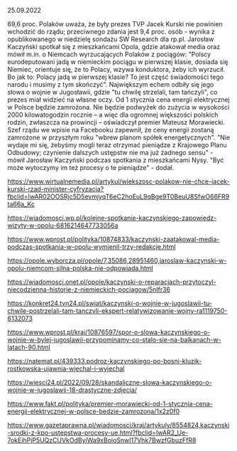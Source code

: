 25.09.2022

69,6 proc. Polaków uważa, że były prezes TVP Jacek Kurski nie powinien wchodzić do rządu; przeciwnego zdania jest 9,4 proc. osób - wynika z opublikowanego w niedzielę sondażu SW Research dla rp.pl. Jarosław Kaczyński spotkał się z mieszkańcami Opola, gdzie atakował media oraz mówił m.in. o Niemcach wyrzucających Polaków z pociągów: "Polscy eurodeputowani jadą w niemieckim pociągu w pierwszej klasie, dosiada się Niemiec, orientuje się, że to Polacy, wzywa konduktora, żeby ich wyrzucił. Bo jak to: Polacy jadą w pierwszej klasie? To jest część świadomości tego narodu i musimy z tym skończyć". Największym echem odbiły się jego słowa o wojnie w Jugosławii, gdzie "tu chwilę strzelali, tam tańczyli", co prezes miał widzieć na własne oczy. Od 1 stycznia cena energii elektrycznej w Polsce będzie zamrożona. Nie będzie podwyżek do zużycia w wysokości 2000 kilowatogodzin rocznie – a więc dla ogromnej większości polskich rodzin, zwłaszcza na prowincji – oświadczył premier Mateusz Morawiecki. Szef rządu we wpisie na Facebooku zapewnił, że ceny energii zostaną zamrożone w przyszłym roku "wbrew planom spółek energetycznych". "Nie wydaje mi się, żebyśmy mogli teraz otrzymać pieniądze z Krajowego Planu Odbudowy; czynienie dalszych ustępstw nie ma już żadnego sensu" - mówił Jarosław Kaczyński podczas spotkania z mieszkańcami Nysy. "Być może wytoczymy im też procesy o te pieniądze" - dodał.

https://www.wirtualnemedia.pl/artykul/wiekszosc-polakow-nie-chce-jacek-kurski-rzad-minister-cyfryzacja?fbclid=IwAR02OOSRjc5D5evmjyqT6eC2hoEuL9qBge9T0BeuU8SfwO66FR9ta66a_Kc

https://wiadomosci.wp.pl/kolejne-spotkanie-kaczynskiego-zapowiedz-wizyty-w-opolu-6816214647733056a

https://www.wprost.pl/polityka/10874833/kaczynski-zaatakowal-media-podczas-spotkania-w-opolu-wymienil-trzy-redakcje.html

https://opole.wyborcza.pl/opole/7,35086,28951460,jaroslaw-kaczynski-w-opolu-niemcom-silna-polska-nie-odpowiada.html

https://wiadomosci.onet.pl/opole/kaczynski-o-reparacjach-przytoczyl-niecodzienna-historie-z-niemieckich-pociagow/5nlfr36

https://konkret24.tvn24.pl/swiat/kaczynski-o-wojnie-w-jugoslawii-tu-chwile-postrzelali-tam-tanczyli-ekspert-relatywizowanie-wojny-ra1119750-6132073

https://www.wprost.pl/kraj/10876597/spor-o-slowa-kaczynskiego-o-wojnie-w-bylej-jugoslawii-przypominamy-co-stalo-sie-na-balkanach-w-latach-90.html

https://natemat.pl/439333,podroz-kaczynskiego-po-bosni-kluzik-rostkowska-ujawnia-wjechal-i-wyjechal

https://wiesci24.pl/2022/09/28/skandaliczne-slowa-kaczynskiego-o-wojnie-w-jugoslawii-18-drastyczne-zdjecia/

https://www.fakt.pl/polityka/premier-morawiecki-od-1-stycznia-cena-energii-elektrycznej-w-polsce-bedzie-zamrozona/1x2z0f0

https://www.gazetaprawna.pl/wiadomosci/kraj/artykuly/8554824,kaczynski-srodki-z-kpo-ustepstwa-procesy-ue.html?fbclid=IwAR2_Ue-7okEihPjP5UQzCUVkOdByiWa9xBoioSnwI17Vhk7BwzfGbuzFfR8